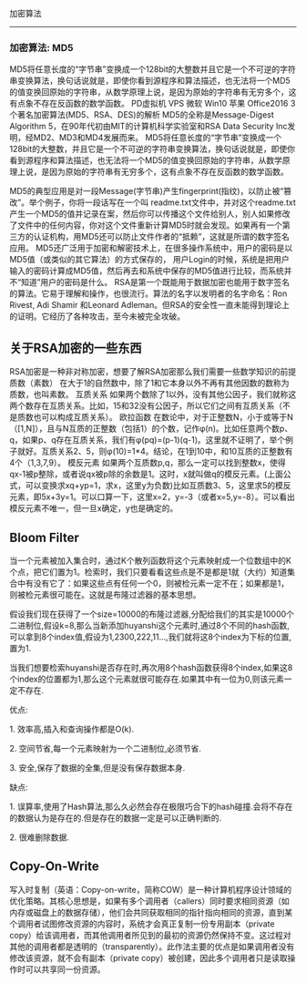加密算法

---

### 加密算法: MD5

MD5将任意长度的“字节串”变换成一个128bit的大整数并且它是一个不可逆的字符串变换算法，换句话说就是，即使你看到源程序和算法描述，也无法将一个MD5的值变换回原始的字符串，从数学原理上说，是因为原始的字符串有无穷多个，这有点象不存在反函数的数学函数。
 PD虚拟机 VPS 微软 Win10 苹果 Office2016
 3个著名加密算法(MD5、RSA、DES)的解析
 MD5的全称是Message-Digest Algorithm 5，在90年代初由MIT的计算机科学实验室和RSA Data Security Inc发明，经MD2、MD3和MD4发展而来。
 MD5将任意长度的“字节串”变换成一个128bit的大整数，并且它是一个不可逆的字符串变换算法，换句话说就是，即使你看到源程序和算法描述，也无法将一个MD5的值变换回原始的字符串，从数学原理上说，是因为原始的字符串有无穷多个，这有点象不存在反函数的数学函数。

MD5的典型应用是对一段Message(字节串)产生fingerprint(指纹)，以防止被“篡改”。举个例子，你将一段话写在一个叫 readme.txt文件中，并对这个readme.txt产生一个MD5的值并记录在案，然后你可以传播这个文件给别人，别人如果修改了文件中的任何内容，你对这个文件重新计算MD5时就会发现。如果再有一个第三方的认证机构，用MD5还可以防止文件作者的“抵赖”，这就是所谓的数字签名应用。
 MD5还广泛用于加密和解密技术上，在很多操作系统中，用户的密码是以MD5值（或类似的其它算法）的方式保存的， 用户Login的时候，系统是把用户输入的密码计算成MD5值，然后再去和系统中保存的MD5值进行比较，而系统并不“知道”用户的密码是什么。
 RSA是第一个既能用于数据加密也能用于数字签名的算法。它易于理解和操作，也很流行。算法的名字以发明者的名字命名：Ron Rivest, Adi Shamir 和Leonard Adleman。但RSA的安全性一直未能得到理论上的证明。它经历了各种攻击，至今未被完全攻破。

关于RSA加密的一些东西
------------

RSA加密是一种非对称加密，想要了解RSA加密那么我们需要一些数学知识的前提
质数（素数）
 在大于1的自然数中，除了1和它本身以外不再有其他因数的数称为质数，也叫素数。
互质关系
 如果两个数除了1以外，没有其他公因子，我们就称这两个数存在互质关系。比如，15和32没有公因子，所以它们之间有互质关系（不是质数也可以构成互质关系）。
欧拉函数
 在数论中，对于正整数N，小于或等于N（[1,N]），且与N互质的正整数（包括1）的个数，记作φ(n)。比如任意两个数p、q，如果p、q存在互质关系，我们有φ(pq)=(p-1)(q-1)。这里就不证明了，举个例子就好。互质关系2、5，则φ(10)=1\*4。结论，在1到10中，和10互质的正整数有4个（1,3,7,9）。
模反元素
 如果两个互质数p,q，那么一定可以找到整数x，使得qx-1被p整除，或者说qx被p除的余数是1。这时，x就叫做q的模反元素。(上面公式，可以变换求xq+yp=1，求x，这里y为负数)比如互质数3、5，这里求5的模反元素，即5x+3y=1。可以口算一下，这里x=2，y=-3（或者x=5,y=-8）。可以看出模反元素不唯一，但一旦x确定，y也是确定的。

Bloom Filter
------------

当一个元素被加入集合时，通过K个散列函数将这个元素映射成一个位数组中的K个点，把它们置为1。检索时，我们只要看看这些点是不是都是1就（大约）知道集合中有没有它了：如果这些点有任何一个0，则被检元素一定不在；如果都是1，则被检元素很可能在。这就是布隆过滤器的基本思想。

假设我们现在获得了一个size=10000的布隆过滤器,分配给我们的其实是10000个二进制位,假设k=8,那么当新添加huyanshi这个元素时,通过8个不同的hash函数,可以拿到8个index值,假设为1,2300,222,11...,我们就将这8个index为下标的位置,置为1.

当我们想要检索huyanshi是否存在时,再次用8个hash函数获得8个index,如果这8个index的位置都为1,那么这个元素就很可能存在.如果其中有一位为0,则该元素一定不存在.

优点:

1\. 效率高,插入和查询操作都是O(k).

2\. 空间节省,每一个元素映射为一个二进制位,必须节省.

3\. 安全,保存了数据的全集,但是没有保存数据本身.

缺点:

1\. 误算率,使用了Hash算法,那么久必然会存在极限巧合下的hash碰撞.会将不存在的数据认为是存在的.但是存在的数据一定是可以正确判断的.

2\. 很难删除数据.

Copy-On-Write
-------------

写入时复制（英语：Copy-on-write，简称COW）是一种计算机程序设计领域的优化策略。其核心思想是，如果有多个调用者（callers）同时要求相同资源（如内存或磁盘上的数据存储），他们会共同获取相同的指针指向相同的资源，直到某个调用者试图修改资源的内容时，系统才会真正复制一份专用副本（private copy）给该调用者，而其他调用者所见到的最初的资源仍然保持不变。这过程对其他的调用者都是透明的（transparently）。此作法主要的优点是如果调用者没有修改该资源，就不会有副本（private copy）被创建，因此多个调用者只是读取操作时可以共享同一份资源。

